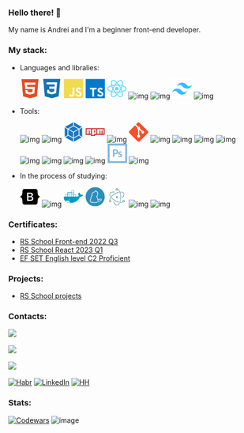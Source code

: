 ### Hello there! 👋

My name is Andrei and I'm a beginner front-end developer.

### My stack:
<ul>
  <li> 
    <p>Languages and libralies:</p>
    <img title="HTML5" width="40" height="40" src="https://raw.githubusercontent.com/devicons/devicon/1119b9f84c0290e0f0b38982099a2bd027a48bf1/icons/html5/html5-plain.svg" alt="img"/>
    <img title="CSS3" width="40" height="40" src="https://raw.githubusercontent.com/devicons/devicon/1119b9f84c0290e0f0b38982099a2bd027a48bf1/icons/css3/css3-plain.svg" alt="img"/>
    <img title="JavaScript" width="40" height="40" src="https://raw.githubusercontent.com/devicons/devicon/1119b9f84c0290e0f0b38982099a2bd027a48bf1/icons/javascript/javascript-plain.svg" alt="img"/>
    <img title="TypeScript" width="40" height="40" src="https://raw.githubusercontent.com/devicons/devicon/1119b9f84c0290e0f0b38982099a2bd027a48bf1/icons/typescript/typescript-plain.svg" alt="img"/>
    <img title="React" width="40" height="40" src="https://raw.githubusercontent.com/devicons/devicon/1119b9f84c0290e0f0b38982099a2bd027a48bf1/icons/react/react-original.svg" alt="img"/>
    <img title="React router" width="40" height="40" src="https://github.com/rasosha/rasosha/assets/50449824/6ed21322-b66e-4b2d-a359-ea8c378a704d" alt="img"/>
    <img title="Redux" width="40" height="40" src="https://github.com/rasosha/rasosha/assets/50449824/b4c6f084-7288-427d-9dc3-fd92b25ea3fa" alt="img"/>
    <img title="Tailwindcss" width="40" height="40" src="https://raw.githubusercontent.com/devicons/devicon/1119b9f84c0290e0f0b38982099a2bd027a48bf1/icons/tailwindcss/tailwindcss-plain.svg" alt="img"/>
    <img title="Zustand" width="40" height="40" src="https://github.com/rasosha/rasosha/assets/50449824/98fc2898-e861-4b24-81af-9d6535157d54" alt="img"/>
  </li>
  <li> 
    <p>Tools:</p>
    <img title="VS Code" width="40" height="40" src="https://github.com/rasosha/rasosha/assets/50449824/3e26a7c2-3a3a-4e7b-842b-547537e2e492" alt="img"/>
    <img title="Vite" width="40" height="40" src="https://github.com/rasosha/rasosha/assets/50449824/58344b6b-82c0-4dd6-ba54-473d268977ff" alt="img"/>
    <img title="Webpack" width="40" height="40" src="https://raw.githubusercontent.com/devicons/devicon/1119b9f84c0290e0f0b38982099a2bd027a48bf1/icons/webpack/webpack-plain.svg" alt="img"/>
    <img title="npm" width="40" height="40" src="https://raw.githubusercontent.com/devicons/devicon/1119b9f84c0290e0f0b38982099a2bd027a48bf1/icons/npm/npm-original-wordmark.svg" alt="img"/>
    <img title="pnpm" width="40" height="40" src="https://github.com/rasosha/rasosha/assets/50449824/978fe24a-447e-47bb-b04b-5c5976c4b899" alt="img"/>
    <img title="git" width="40" height="40" src="https://raw.githubusercontent.com/devicons/devicon/1119b9f84c0290e0f0b38982099a2bd027a48bf1/icons/git/git-plain.svg" alt="img"/>
    <img title="Github" width="40" height="40" src="https://github.com/rasosha/rasosha/assets/50449824/700094d9-d039-42ac-98b1-fb2683d1723c" alt="img"/>
    <img title="netlify" width="40" height="40" src="https://github.com/rasosha/rasosha/assets/50449824/fd1bad54-9ff3-4db7-aa66-03e92c6ac9b4" alt="img"/>
    <img title="Google Firebase" width="40" height="40" src="https://github.com/rasosha/rasosha/assets/50449824/16356b54-1631-4e2e-b347-238fc9a6934c" alt="img"/>
    <img title="GraphQL" width="40" height="40" src="https://github.com/rasosha/rasosha/assets/50449824/37bfd2e2-c54b-4bbc-8e1a-42cd6c476007" alt="img"/>
    <img title="ESLint" width="40" height="40" src="https://github.com/rasosha/rasosha/assets/50449824/ba2d3f8d-afa4-40aa-ba09-c206b645fc82" alt="img"/>
    <img title="Prettier" width="40" height="40" src="https://github.com/rasosha/rasosha/assets/50449824/62335931-c85d-4b38-81f8-fe2899dd20cc" alt="img"/>
    <img title="node js" width="40" height="40" src="https://github.com/rasosha/rasosha/assets/50449824/1da8f7a6-ca7c-4c38-b9fd-537ce03c302a" alt="img"/>
    <img title="Figma" width="40" height="40" src="https://github.com/rasosha/rasosha/assets/50449824/ac10b238-0f11-4742-9d4d-015da07f6626" alt="img"/>
    <img title="Photoshop" width="40" height="40" src="https://raw.githubusercontent.com/devicons/devicon/master/icons/photoshop/photoshop-line.svg" alt="img"/>
    <img title="Google" width="40" height="40" src="https://github.com/rasosha/rasosha/assets/50449824/dd2c5a9c-9195-483b-abdf-c98af2e4a010" alt="img"/>
  </li>
  <li>
    <p>In the process of studying:</p>
      <img title="Bootstrap" width="40" height="40" src="https://raw.githubusercontent.com/devicons/devicon/1119b9f84c0290e0f0b38982099a2bd027a48bf1/icons/bootstrap/bootstrap-plain.svg" alt="img"/>
      <img title="Nextjs" width="40" height="40" src="https://github.com/rasosha/rasosha/assets/50449824/08aa62c6-8690-4b0e-9e07-91070257da65" alt="img"/>
      <img title="Docker" width="40" height="40" src="https://raw.githubusercontent.com/devicons/devicon/1119b9f84c0290e0f0b38982099a2bd027a48bf1/icons/docker/docker-plain.svg" alt="img"/>
      <img title="yarn" width="40" height="40" src="https://raw.githubusercontent.com/devicons/devicon/1119b9f84c0290e0f0b38982099a2bd027a48bf1/icons/yarn/yarn-original.svg" alt="img"/>
      <img title="Electron" width="40" height="40" src="https://raw.githubusercontent.com/devicons/devicon/1119b9f84c0290e0f0b38982099a2bd027a48bf1/icons/electron/electron-original.svg" alt="img"/>
      <img title="Cypress" width="40" height="40" src="https://github.com/rasosha/rasosha/assets/50449824/642b88cc-b43f-4828-83c4-243f027654ce" alt="img"/>
      <img title="Sass" width="40" height="40" src="https://github.com/rasosha/rasosha/assets/50449824/29bff1d6-1f3d-4395-950f-13b266ff291b" alt="img"/>
 </li>
</ul>

### Certificates:

- [RS School Front-end 2022 Q3](https://app.rs.school/certificate/qi69aaz5)
- [RS School React 2023 Q1](https://app.rs.school/certificate/89n9lhd8)
- [EF SET English level C2 Proficient](https://www.efset.org/cert/CzRdMa)

### Projects: 
- [RS School projects](https://rsschool-rasosha.netlify.app)

### Contacts:

[![](https://img.shields.io/badge/telegram-@rasosha7-white?logo=telegram&labelColor=FFF&color=25a3e2&style=for-the-badge)](https://t.me/rasosha7)

[![](https://img.shields.io/badge/discord-@rasosha%236882-white?logo=discord&labelColor=FFF&color=5865f2&style=for-the-badge)](https://discord.com/users/rasosha#6882)

[![](https://img.shields.io/badge/gmail-rasosha@gmail.com-white?logo=gmail&logoColor=d9644d&labelColor=FFF&color=e05d44&style=for-the-badge)](mailto:rasosha@gmail.com)

[![Habr](https://img.shields.io/badge/habr-629fbc?logoColor=fff&logo=habr&style=for-the-badge)](https://career.habr.com/rasosha)
[![LinkedIn](https://img.shields.io/badge/linkedin-%230077B5.svg?style=for-the-badge&logo=linkedin&logoColor=white)](https://linked.in/rasosha)
[![HH](https://img.shields.io/badge/hh.ru-629fbc?logoColor=fff&color=red&logo=data%3Aimage%2Fpng%3Bbase64%2CiVBORw0KGgoAAAANSUhEUgAAAGQAAABkCAMAAABHPGVmAAAB1FBMVEUAAADMAADYABTVAA7XABveABbYABTbABveABnhABfbABbeABrfABrfABvgABveABnfABrfABrhABzfABvgABrgABvhABrgABvhABvgABzgABzgABvgABzgABvgABvgABvgABvhABzhABzhABzgABvhABzgABvgABvhABzgABzgABzgABvhABvhABzgABzhABzgABzhABvhARzhAx7hBB%2FhByLiCiTiCyXiDCbiDSfiDyniECrjEivkGzPkHTXkHjbkITnlIzvlJDvlJj3lKUDlKkHmLEPmLkTmL0XmMEbmMUfmMkjnNUrnNkvnOk%2FoPFHoPVLoPlLoP1PoQFToQVXpSFvpTF%2FqT2LqUGLqUmTrWGnrWWrsXm%2FsY3PtZ3ftaHjtaXntannta3rub37ucH%2Fvd4XvfInvfovwgI3wgY7whZHwh5PxiJTxiZXxjJjxj5rxkJvykZzyk57ylJ%2FznKbznafznqj0pa70p7D1qrL1srn2uL%2F3wMb4xsv4x8z5zND5zdH5ztL50NT50dX51Nf61dj62Nv74OL74eP75eb85%20j86er86uv87O387e797u797%20%2F98PD98%2FP99vb%209%2Fb%20%20Pf%20%20fj%20%20%2Fr%20%2FPv%20%2Ffz%20%2Fv3%2F%2F%2F58qksBAAAAMnRSTlMABQ0SExcaHB8iIycoMDk9T1hcYGyFh46PkpuerrzFxsjJytLY3N%2Fg5ebn6Ozu8fb5%2FL7UkpgAAAOpSURBVHjarM9TFsRQFAXRtm3FdnLmP7j%20jfNw9wRq1YjV9HB9%2FFTLjfM8di3197gepiNKi8vXRQv3e1nQFLZ3Gz3s%201a2MLsZGGTcZhKJ5TsDk%20y9FExsPjmY5Z%20NQGLyKsCleE14G%20cA3PwzV2KlQIiyYm%20cEghKToyJ8RMSnmOWxlyHFH0%203Fg7kOSshxr7ENLCfX%2FjmIJAeuz9SEEi7XlZhyASrrsacwdknHl7Y6yDkD5ujbxA6tnWOIHYqdlYJSCWrBoRBeSUeuMM0DtXG5PgT5s99UkSxVAAz9i2bWdt27Zt27a998MO031Ttan0KuepficP%2F3bdzFggXclmnyyWSm5kD%2FHRzPMTOYVy1tF8V%20L7Pj9dVCPPHDeRDyjnAM2vYsJUs%2FPVoBUy6M9jVWiFYBVQUgfskIFUQkrRDsFSQpotkSbaDdASwYnNoswWKRtHWm2R1vFdDW0RHNv4iq2R4lGkJiEyee6S2Xx%20MIRMXbRgqoLUjCIdOrLw%20NMfo9efb%202ZKSKbr7weu359ZUsU0g6Qghoy%2FeJPF8ur3b%20%20XIvvuHjurkA5KZCvIcufOZ7L4Wey7wsff9suI%2FlQoiAr3rhgTgaRQ6Hxl7UiUgLl0cjXty6Ub4s48tKFc19EyqFWQiJzlSFStkpILTToyJP9a%20asPPTcUd5MCiI%2Fb%205YOnfdxc9O%20%20o0QIuKnJhoZt9zlFUB5MNGuut%2FpOKZhLRAu4acQcqyn9Ts5MjP%20Bt9LNZMEb8ovQryeka8e0jVYY5cj4%2FnO8pcAemFQQW54LsbVB3jyCY%2F%2F0rVUgEZVJGdvrtE1WmGfJ%2Fm5y%20oWyMivQqy0HenqTrLkMfo85Q66evYq77xs3x3gqpzDLmNPo%20oWy%20%208S0KMtl3xxhygK5vos8DBWmB%20mjkE%20uOCs%2FkGpvfU5B67WflvYjId0YNqYVye6QcSuyREsi3R%2FIhxR5JAeiwRtrpSGSK1KiHu3f%2FBymmY6opkk4HbkuklVYHU6SMliBThP690mSJNLHF1AwpZSu2FTKQGvHHghknJnKEdRuoG1sQVtP1NjbfS928kV7NQANAGAyDjZESxGiCMZgEtfd%2FuEDwiWT9d49xdyoLVHsYcPQqcAxYVUUZcI60VAP0ICA6AWULyGdAowuLQRAA0gYXaZRhN8hNQDgDEiAQM4ksywdmxcXaQHRA9Of3BYMRY5v5pYSfY%2FjNR%2FAh11dy8F0jk%20F6JRNZqQ%20UfyYy2eHSvcOlTzvcBaT8GpGK37jHAAAAAElFTkSuQmCC&style=for-the-badge)](https://hh.ru/resume/6672d1d0ff0bc6e00d0039ed1f3562557a6476)

### Stats:
[![Codewars](https://www.codewars.com/users/rasosha/badges/large)](https://www.codewars.com/users/rasosha/badges/large)
![image](https://github.com/rasosha/rasosha/assets/50449824/279b0485-54a9-4fef-9675-3427c1c23113)


<!-- ![HTML5](https://img.shields.io/badge/HTML5-e05d44?logo=html5&logoColor=fff&style=for-the-badge)
![CSS3](https://img.shields.io/badge/CSS3-254994?logo=css3&logoColor=fff&style=for-the-badge)
![JS](https://img.shields.io/badge/JavaScript-333?logo=javascript&logoColor=f7e01d&style=for-the-badge)
![TS](https://img.shields.io/badge/TypeScript-3178c6?logo=typescript&logoColor=fff&style=for-the-badge)

![React](https://img.shields.io/badge/React-000?logo=react&style=for-the-badge)
![React Router](https://img.shields.io/badge/React%20Router-ca4245?logo=reactrouter&logoColor=fff&style=for-the-badge)
![npm](https://img.shields.io/badge/npm-cb0000?logo=npm&logoColor=fff&style=for-the-badge)
![PNPM](https://img.shields.io/badge/pnpm-%234a4a4a.svg?style=for-the-badge&logo=pnpm&logoColor=f69220)
![vite](https://img.shields.io/badge/vite-646cff?logo=vite&logoColor=ff0&style=for-the-badge)
![webpack](https://img.shields.io/badge/webpack-333?logo=webpack&logoColor=8dd6f9&style=for-the-badge)
![TailwindCSS](https://img.shields.io/badge/tailwindcss-%2338B2AC.svg?style=for-the-badge&logo=tailwind-css&logoColor=white)

![git](https://img.shields.io/badge/git-f05032?logo=git&logoColor=fff&style=for-the-badge)
![GitHub](https://img.shields.io/badge/GitHub-333?logo=GitHub&logoColor=fff&style=for-the-badge)
![netlify](https://img.shields.io/badge/netlify-000?logo=netlify&logoColor=3db3b7&style=for-the-badge)
![GraphQL](https://img.shields.io/badge/-GraphQL-E10098?style=for-the-badge&logo=graphql&logoColor=white)
![ESLint](https://img.shields.io/badge/ESLint-4B3263?style=for-the-badge&logo=eslint&logoColor=white)
![NodeJS](https://img.shields.io/badge/node.js-6DA55F?style=for-the-badge&logo=node.js&logoColor=white)
![figma](https://img.shields.io/badge/figma-f14e1c?logo=figma&logoColor=fff&style=for-the-badge)
![Photoshop](https://img.shields.io/badge/Photoshop-001E36?&logo=adobephotoshop&style=for-the-badge)
![Google](https://img.shields.io/badge/google-4285F4?style=for-the-badge&logo=google&logoColor=white)
![Microsoft Excel](https://img.shields.io/badge/Excel-217346?style=for-the-badge&logo=microsoft-excel&logoColor=white)
![Microsoft Word](https://img.shields.io/badge/Word-2B579A?style=for-the-badge&logo=microsoft-word&logoColor=white)


### To learn (in process)
![cypress](https://img.shields.io/badge/-cypress-%23E5E5E5?style=for-the-badge&logo=cypress&logoColor=058a5e)
![SASS](https://img.shields.io/badge/SASS-hotpink.svg?style=for-the-badge&logo=SASS&logoColor=white)
![Docker](https://img.shields.io/badge/docker-%230db7ed.svg?style=for-the-badge&logo=docker&logoColor=white)
![Yarn](https://img.shields.io/badge/yarn-%232C8EBB.svg?style=for-the-badge&logo=yarn&logoColor=white)
![Next JS](https://img.shields.io/badge/Next-black?style=for-the-badge&logo=next.js&logoColor=white)
![Bootstrap](https://img.shields.io/badge/bootstrap-%23563D7C.svg?style=for-the-badge&logo=bootstrap&logoColor=white)
![Electron.js](https://img.shields.io/badge/Electron-191970?style=for-the-badge&logo=Electron&logoColor=white)
[![GitHub Streak](https://streak-stats.demolab.com?user=rasosha&theme=sunset-gradient&hide_border=true&mode=weekly&background=45%2C850252%2CFF7B33)](https://git.io/streak-stats)
<img src="https://capsule-render.vercel.app/api?type=waving&color=gradient&height=110&section=footer&animation=twinkling&text="/>
-->
